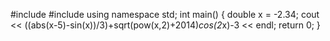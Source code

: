 #include <iostream>
#include <cmath>
using namespace std;
int main()
{
	double x = -2.34;
	cout << ((abs(x-5)-sin(x))/3)+sqrt(pow(x,2)+2014)*cos(2*x)-3 << endl;
	return 0;
}

